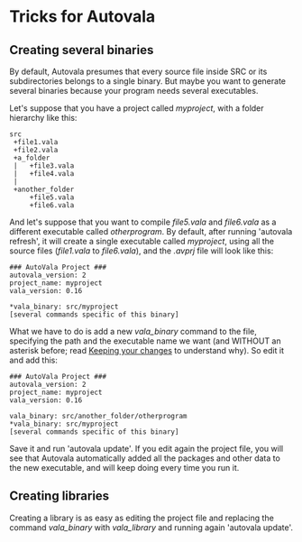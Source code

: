 # Tricks for Autovala

## Creating several binaries

By default, Autovala presumes that every source file inside SRC or its subdirectories belongs to a single binary. But maybe you want to generate several binaries because your program needs several executables.

Let's suppose that you have a project called *myproject*, with a folder hierarchy like this:

    src
     +file1.vala
     +file2.vala
     +a_folder
     |   +file3.vala
     |   +file4.vala
     |
     +another_folder
         +file5.vala
         +file6.vala


And let's suppose that you want to compile *file5.vala* and *file6.vala* as a different executable called *otherprogram*. By default, after running 'autovala refresh', it will create a single executable called *myproject*, using all the source files (*file1.vala* to *file6.vala*), and the *.avprj* file will look like this:

    ### AutoVala Project ###
    autovala_version: 2
    project_name: myproject
    vala_version: 0.16

    *vala_binary: src/myproject
    [several commands specific of this binary]
    
What we have to do is add a new *vala_binary* command to the file, specifying the path and the executable name we want (and WITHOUT an asterisk before; read [Keeping your changes](wiki/Keeping-Your-Changes) to understand why). So edit it and add this:

    ### AutoVala Project ###
    autovala_version: 2
    project_name: myproject
    vala_version: 0.16

    vala_binary: src/another_folder/otherprogram
    *vala_binary: src/myproject
    [several commands specific of this binary]

Save it and run 'autovala update'. If you edit again the project file, you will see that Autovala automatically added all the packages and other data to the new executable, and will keep doing every time you run it.


## Creating libraries

Creating a library is as easy as editing the project file and replacing the command *vala_binary* with *vala_library* and running again 'autovala update'.